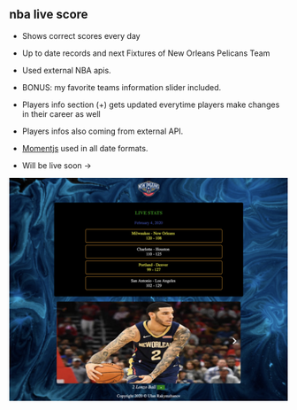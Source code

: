 
## nba live score 
- Shows correct scores every day 
- Up to date records and next Fixtures of New Orleans Pelicans Team
- Used external NBA apis.
- BONUS: my favorite teams information slider included.
- Players info section (+) gets updated everytime players make changes in their career as well
- Players infos also coming from external API.
- [Momentjs](https://momentjs.com/) used in all date formats.

- Will be live soon -> 

![main page](public/assets/main.png)



